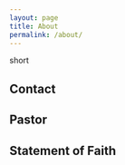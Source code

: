 ```yaml
---
layout: page
title: About
permalink: /about/
---
```


short

## Contact ##

## Pastor ##

## Statement of Faith ##
